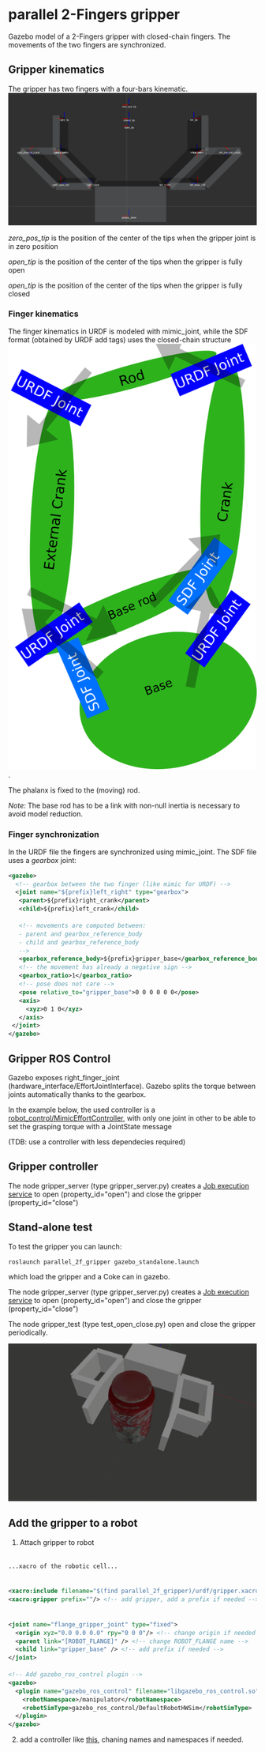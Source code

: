 # parallel 2-Fingers gripper

Gazebo model of a 2-Fingers gripper with closed-chain fingers. The movements of the two fingers are synchronized.

## Gripper kinematics
The gripper has two fingers with a four-bars kinematic.
![gripper kinematic](doc/gripper.png)

*zero_pos_tip* is the position of the center of the tips when the gripper joint is in zero position

*open_tip* is the position of the center of the tips when the gripper is fully open

*open_tip* is the position of the center of the tips when the gripper is fully closed

### Finger kinematics

The finger kinematics in URDF is modeled with mimic_joint, while the SDF format (obtained by URDF add <gazebo></gazebo> tags) uses the closed-chain structure
![four-bars kinematic](doc/four_bars.png).

The phalanx is fixed to the (moving) rod.

*Note:* The base rod has to be a link with non-null inertia is necessary to avoid model reduction.

### Finger synchronization
In the URDF file the fingers are synchronized using mimic_joint. The SDF file uses a *gearbox* joint:
```xml
<gazebo>
  <!-- gearbox between the two finger (like mimic for URDF) -->
  <joint name="${prefix}left_right" type="gearbox">
   <parent>${prefix}right_crank</parent>
   <child>${prefix}left_crank</child>

   <!-- movements are computed between:
   - parent and gearbox_reference_body
   - child and gearbox_reference_body
   -->
   <gearbox_reference_body>${prefix}gripper_base</gearbox_reference_body>
   <!-- the movement has already a negative sign -->
   <gearbox_ratio>1</gearbox_ratio>
   <!-- pose does not care -->
   <pose relative_to="gripper_base">0 0 0 0 0 0</pose>
   <axis>
     <xyz>0 1 0</xyz>
   </axis>
 </joint>
</gazebo>
```

## Gripper ROS Control
Gazebo exposes right_finger_joint (hardware_interface/EffortJointInterface). Gazebo splits the torque between joints automatically thanks to the gearbox.

In the example below, the used controller is a [robot_control/MimicEffortController](https://github.com/JRL-CARI-CNR-UNIBS/standard_ros_control_library/tree/master/mimic_controller), with only one joint in other to be able to set the grasping torque with a JointState message

(TDB: use a controller with less dependecies required)

## Gripper controller
The node gripper_server (type gripper_server.py) creates a [Job execution service](https://github.com/JRL-CARI-CNR-UNIBS/manipulation/blob/master/manipulation_msgs/srv/JobExecution.srv) to open (property_id="open") and close the gripper (property_id="close")

## Stand-alone test

To test the gripper you can launch:
```
roslaunch parallel_2f_gripper gazebo_standalone.launch
```
which load the gripper and a Coke can in gazebo.

The node gripper_server (type gripper_server.py) creates a [Job execution service](https://github.com/JRL-CARI-CNR-UNIBS/manipulation/blob/master/manipulation_msgs/srv/JobExecution.srv) to open (property_id="open") and close the gripper (property_id="close")

The node gripper_test (type test_open_close.py) open and close the gripper periodically.

![gif](doc/gripper.gif)

## Add the gripper to a robot

1) Attach gripper to robot
```xml

...xacro of the robotic cell...


<xacro:include filename="$(find parallel_2f_gripper)/urdf/gripper.xacro" />
<xacro:gripper prefix=""/> <!-- add gripper, add a prefix if needed -->


<joint name="flange_gripper_joint" type="fixed">
  <origin xyz="0.0 0.0 0.0" rpy="0 0 0"/> <!-- change origin if needed -->
  <parent link="[ROBOT_FLANGE]" /> <!-- change ROBOT_FLANGE name -->
  <child link="gripper_base" /> <!-- add prefix if needed -->
</joint>

<!-- Add gazebo_ros_control plugin -->
<gazebo>
  <plugin name="gazebo_ros_control" filename="libgazebo_ros_control.so">
    <robotNamespace>/manipulator</robotNamespace>
    <robotSimType>gazebo_ros_control/DefaultRobotHWSim</robotSimType>
  </plugin>
</gazebo>
```
2) add a controller like [this](config/control.yaml), chaning names and namespaces if needed.
